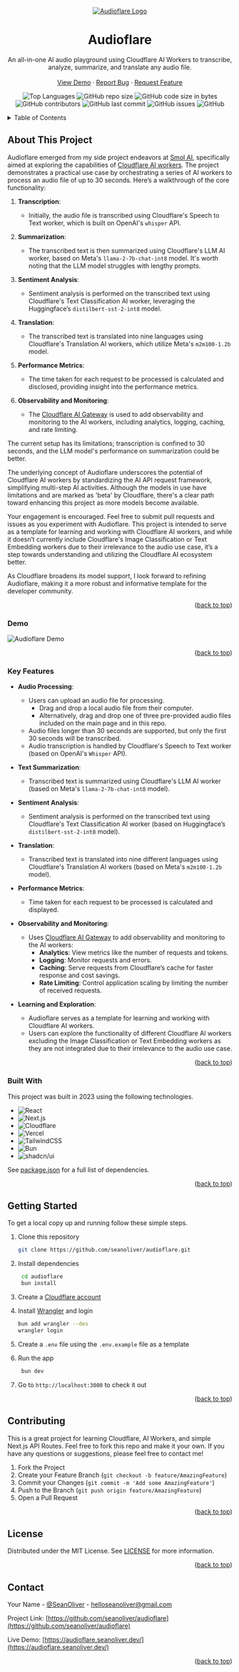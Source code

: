 <a name="readme-top"></a>
<div align="center">
  <a href="https://github.com/seanoliver/audioflare">
    <img src="public/images/audioflare-header.png" alt="Audioflare Logo">
  </a>

  <h1 align="center">Audioflare</h1>

  <p align="center">
    An all-in-one AI audio playground using Cloudflare AI Workers to transcribe, analyze, summarize, and translate any audio file.
    <br />
    <br />
    <a href="https://audioflare.seanoliver.dev/" target="_blank">View Demo</a>
    ·
    <a href="https://github.com/seanoliver/audioflare/issues">Report Bug</a>
    ·
    <a href="https://github.com/seanoliver/audioflare/issues">Request Feature</a>
  </p>
</div>
<div align="center">

![Top Languages](https://img.shields.io/github/languages/top/seanoliver/audioflare)
![GitHub repo size](https://img.shields.io/github/repo-size/seanoliver/audioflare)
![GitHub code size in bytes](https://img.shields.io/github/languages/code-size/seanoliver/audioflare)
![GitHub contributors](https://img.shields.io/github/contributors/seanoliver/audioflare)
![GitHub last commit](https://img.shields.io/github/last-commit/seanoliver/audioflare)
![GitHub issues](https://img.shields.io/github/issues/seanoliver/audioflare)
![GitHub](https://img.shields.io/github/license/seanoliver/audioflare)

</div>

<!-- TABLE OF CONTENTS -->
<details>
  <summary>Table of Contents</summary>
  <ol>
    <li>
      <a href="#about-the-project">About The Project</a>
      <ul>
         <li><a href="#demo">Demo</a></li>
        <li><a href="#key-features">Key Features</a></li>
        <li><a href="#built-with">Built With</a></li>
      </ul>
    </li>
    <li>
      <a href="#getting-started">Getting Started</a>
    </li>
    <li><a href="#usage">Usage</a></li>
    <li><a href="#contributing">Contributing</a></li>
    <li><a href="#license">License</a></li>
    <li><a href="#contact">Contact</a></li>
  </ol>
</details>

<!-- ABOUT THE PROJECT -->

## About This Project

Audioflare emerged from my side project endeavors at [Smol AI](https://smol.ai), specifically aimed at exploring the capabilities of [Cloudflare AI workers](https://developers.cloudflare.com/workers-ai/). The project demonstrates a practical use case by orchestrating a series of AI workers to process an audio file of up to 30 seconds. Here’s a walkthrough of the core functionality:

1. **Transcription**:
   - Initially, the audio file is transcribed using Cloudflare's Speech to Text worker, which is built on OpenAI's `whisper` API.

2. **Summarization**:
   - The transcribed text is then summarized using Cloudflare's LLM AI worker, based on Meta's `llama-2-7b-chat-int8` model. It's worth noting that the LLM model struggles with lengthy prompts.

3. **Sentiment Analysis**:
   - Sentiment analysis is performed on the transcribed text using Cloudflare's Text Classification AI worker, leveraging the Huggingface’s `distilbert-sst-2-int8` model.

4. **Translation**:
   - The transcribed text is translated into nine languages using Cloudflare's Translation AI workers, which utilize Meta's `m2m100-1.2b` model.

5. **Performance Metrics**:
   - The time taken for each request to be processed is calculated and disclosed, providing insight into the performance metrics.

6. **Observability and Monitoring**:
   - The [Cloudflare AI Gateway](https://developers.cloudflare.com/ai-gateway/) is used to add observability and monitoring to the AI workers, including analytics, logging, caching, and rate limiting.

The current setup has its limitations; transcription is confined to 30 seconds, and the LLM model's performance on summarization could be better.

The underlying concept of Audioflare underscores the potential of Cloudflare AI workers by standardizing the AI API request framework, simplifying multi-step AI activities. Although the models in use have limitations and are marked as 'beta' by Cloudflare, there's a clear path toward enhancing this project as more models become available.

Your engagement is encouraged. Feel free to submit pull requests and issues as you experiment with Audioflare. This project is intended to serve as a template for learning and working with Cloudflare AI workers, and while it doesn’t currently include Cloudflare's Image Classification or Text Embedding workers due to their irrelevance to the audio use case, it’s a step towards understanding and utilizing the Cloudflare AI ecosystem better.

As Cloudflare broadens its model support, I look forward to refining Audioflare, making it a more robust and informative template for the developer community.

<p align="right">(<a href="#readme-top">back to top</a>)</p>

### Demo

<p>
  <img src="public/images/audioflare-demo.gif" alt="Audioflare Demo">
</p>

<p align="right">(<a href="#readme-top">back to top</a>)</p>

### Key Features

- **Audio Processing**:
   - Users can upload an audio file for processing.
      - Drag and drop a local audio file from their computer.
      - Alternatively, drag and drop one of three pre-provided audio files included on the main page and in this repo.
   - Audio files longer than 30 seconds are supported, but only the first 30 seconds will be transcribed.
   - Audio transcription is handled by Cloudflare's Speech to Text worker (based on OpenAI's `Whisper` API).

- **Text Summarization**:
   - Transcribed text is summarized using Cloudflare's LLM AI worker (based on Meta's `llama-2-7b-chat-int8` model).

- **Sentiment Analysis**:
   - Sentiment analysis is performed on the transcribed text using Cloudflare's Text Classification AI worker (based on Huggingface’s `distilbert-sst-2-int8` model).

- **Translation**:
   - Transcribed text is translated into nine different languages using Cloudflare's Translation AI workers (based on Meta's `m2m100-1.2b` model).

- **Performance Metrics**:
   - Time taken for each request to be processed is calculated and displayed.

- **Observability and Monitoring**:

   - Uses [Cloudflare AI Gateway](https://developers.cloudflare.com/ai-gateway/) to add observability and monitoring to the AI workers:
     - **Analytics**: View metrics like the number of requests and tokens.
     - **Logging**: Monitor requests and errors.
     - **Caching**: Serve requests from Cloudflare’s cache for faster response and cost savings.
     - **Rate Limiting**: Control application scaling by limiting the number of received requests.

- **Learning and Exploration**:
   - Audioflare serves as a template for learning and working with Cloudflare AI workers.
   - Users can explore the functionality of different Cloudflare AI workers excluding the Image Classification or Text Embedding workers as they are not integrated due to their irrelevance to the audio use case.

<p align="right">(<a href="#readme-top">back to top</a>)</p>

### Built With

This project was built in 2023 using the following technologies.

- ![React][React]
- ![Next.js][Next.js]
- ![Cloudflare][Cloudflare]
- ![Vercel][Vercel]
- ![TailwindCSS][TailwindCSS]
- ![Bun][Bun]
- ![shadcn/ui][shadcn/ui]

See [package.json](https://github.com/seanoliver/audioflare/blob/main/package.json) for a full list of dependencies.

<p align="right">(<a href="#readme-top">back to top</a>)</p>

<!-- GETTING STARTED -->

## Getting Started

To get a local copy up and running follow these simple steps.

1. Clone this repository

   ```bash
   git clone https://github.com/seanoliver/audioflare.git
   ```

2. Install dependencies

   ```bash
    cd audioflare
    bun install
   ```

3. Create a [Cloudflare account](https://dash.cloudflare.com/sign-up/workers-and-pages)

4. Install [Wrangler](https://developers.cloudflare.com/workers/wrangler/install-and-update/) and login
    ``` bash
    bun add wrangler --dev
    wrangler login
    ```

5. Create a `.env` file using the `.env.example` file as a template

6. Run the app

   ```bash
    bun dev
   ```

7. Go to `http://localhost:3000` to check it out

<p align="right">(<a href="#readme-top">back to top</a>)</p>

<!-- CONTRIBUTING -->

## Contributing

This is a great project for learning Cloudflare, AI Workers, and simple Next.js API Routes. Feel free to fork this repo and make it your own. If you have any questions or suggestions, please feel free to contact me!

1. Fork the Project
2. Create your Feature Branch (`git checkout -b feature/AmazingFeature`)
3. Commit your Changes (`git commit -m 'Add some AmazingFeature'`)
4. Push to the Branch (`git push origin feature/AmazingFeature`)
5. Open a Pull Request

<p align="right">(<a href="#readme-top">back to top</a>)</p>

<!-- LICENSE -->

## License

Distributed under the MIT License. See [LICENSE](https://github.com/seanoliver/audioflare/LICENSE) for more information.

<p align="right">(<a href="#readme-top">back to top</a>)</p>

<!-- CONTACT -->

## Contact

Your Name - [@SeanOliver](https://twitter.com/SeanOliver) - helloseanoliver@gmail.com

Project Link: [https://github.com/seanoliver/audioflare](https://github.com/seanoliver/audioflare)

Live Demo: [https://audioflare.seanoliver.dev/](https://audioflare.seanoliver.dev/)

<p align="right">(<a href="#readme-top">back to top</a>)</p>

<!-- TECHNOLOGY BADGES -->

[React]: https://img.shields.io/badge/React-61DAFB?logo=react&logoColor=white
[Next.js]: https://img.shields.io/badge/Next.js-000000?logo=next.js&logoColor=white
[Cloudflare]: https://img.shields.io/badge/Cloudflare-F38020?logo=cloudflare&logoColor=white
[Vercel]: https://img.shields.io/badge/Vercel-000000?logo=vercel&logoColor=white
[TailwindCSS]: https://img.shields.io/badge/TailwindCSS-38B2AC?logo=tailwind-css&logoColor=white
[Bun]: https://img.shields.io/badge/Bun-black?logo=bun&logoColor=f9f1e1
[shadcn/ui]: https://img.shields.io/badge/shadcn/ui-007ACC?logo=shadcn/ui&logoColor=black